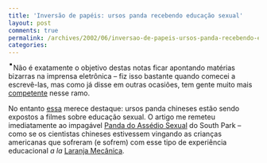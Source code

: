 ```yaml
---
title: 'Inversão de papéis: ursos panda recebendo educação sexual'
layout: post
comments: true
permalink: /archives/2002/06/inversao-de-papeis-ursos-panda-recebendo-educacao-sexual.html
categories:
---
```

<img src="//chester.me/img/blig/shp.gif" border="2" alt="" hspace="3" align="left" />Não é exatamente o objetivo destas notas ficar apontando matérias bizarras na imprensa eletrônica &#8211; fiz isso bastante quando comecei a escrevê-las, mas como já disse em outras ocasiões, tem gente muito mais [competente][1] nesse ramo.

No entanto [essa][2] merece destaque: ursos panda chineses estão sendo expostos a filmes sobre educação sexual. O artigo me remeteu imediatamente ao impagável [Panda do Assédio Sexual][3] do South Park &#8211; como se os cientistas chineses estivessem vingando as crianças americanas que sofreram (e sofrem) com esse tipo de experiência educacional *a la* [Laranja Mecânica][4].

 [1]: http://www.terra.com.br/noticias/popular/
 [2]: http://ultimosegundo.ig.com.br/useg/mundo/artigo/0,,829464,00.html
 [3]: http://www.southparkstudios.com/full-episodes/s03e06-sexual-harassment-panda
 [4]: http://www.clockworkorange.com/
